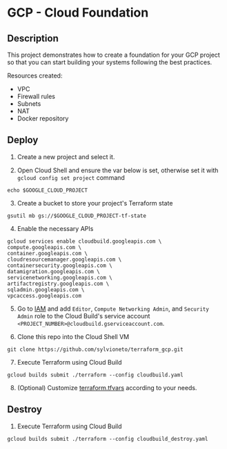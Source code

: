 # GCP - Cloud Foundation

## Description

This project demonstrates how to create a foundation for your GCP project so that you can start building your systems following the best practices.

Resources created:
- VPC
- Firewall rules
- Subnets
- NAT
- Docker repository


## Deploy

1. Create a new project and select it.

2. Open Cloud Shell and ensure the var below is set, otherwise set it with `gcloud config set project` command
```
echo $GOOGLE_CLOUD_PROJECT
```

3. Create a bucket to store your project's Terraform state
```
gsutil mb gs://$GOOGLE_CLOUD_PROJECT-tf-state
```

4. Enable the necessary APIs
```
gcloud services enable cloudbuild.googleapis.com \
compute.googleapis.com \
container.googleapis.com \
cloudresourcemanager.googleapis.com \
containersecurity.googleapis.com \
datamigration.googleapis.com \
servicenetworking.googleapis.com \
artifactregistry.googleapis.com \
sqladmin.googleapis.com \
vpcaccess.googleapis.com
```

5. Go to [IAM](https://console.cloud.google.com/iam-admin/iam) and add `Editor`, `Compute Networking Admin`, and `Security Admin` role to the Cloud Build's service account `<PROJECT_NUMBER>@cloudbuild.gserviceaccount.com`.

6. Clone this repo into the Cloud Shell VM
```
git clone https://github.com/sylvioneto/terraform_gcp.git
```

7. Execute Terraform using Cloud Build
```
gcloud builds submit ./terraform --config cloudbuild.yaml
```

8. (Optional) Customize [terraform.tfvars](./terraform/terraform.tfvars) according to your needs.

## Destroy
1. Execute Terraform using Cloud Build
```
gcloud builds submit ./terraform --config cloudbuild_destroy.yaml
```
